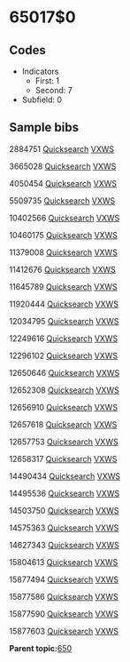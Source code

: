 # 65017$0

## Codes

-   Indicators
    -   First: 1
    -   Second: 7
-   Subfield: 0

## Sample bibs

2884751 [Quicksearch](https://search.library.yale.edu/catalog/2884751) [VXWS](http://prodorbis.library.yale.edu:7014/vxws/GetHoldingsService?bibId=2884751)

3665028 [Quicksearch](https://search.library.yale.edu/catalog/3665028) [VXWS](http://prodorbis.library.yale.edu:7014/vxws/GetHoldingsService?bibId=3665028)

4050454 [Quicksearch](https://search.library.yale.edu/catalog/4050454) [VXWS](http://prodorbis.library.yale.edu:7014/vxws/GetHoldingsService?bibId=4050454)

5509735 [Quicksearch](https://search.library.yale.edu/catalog/5509735) [VXWS](http://prodorbis.library.yale.edu:7014/vxws/GetHoldingsService?bibId=5509735)

10402566 [Quicksearch](https://search.library.yale.edu/catalog/10402566) [VXWS](http://prodorbis.library.yale.edu:7014/vxws/GetHoldingsService?bibId=10402566)

10460175 [Quicksearch](https://search.library.yale.edu/catalog/10460175) [VXWS](http://prodorbis.library.yale.edu:7014/vxws/GetHoldingsService?bibId=10460175)

11379008 [Quicksearch](https://search.library.yale.edu/catalog/11379008) [VXWS](http://prodorbis.library.yale.edu:7014/vxws/GetHoldingsService?bibId=11379008)

11412676 [Quicksearch](https://search.library.yale.edu/catalog/11412676) [VXWS](http://prodorbis.library.yale.edu:7014/vxws/GetHoldingsService?bibId=11412676)

11645789 [Quicksearch](https://search.library.yale.edu/catalog/11645789) [VXWS](http://prodorbis.library.yale.edu:7014/vxws/GetHoldingsService?bibId=11645789)

11920444 [Quicksearch](https://search.library.yale.edu/catalog/11920444) [VXWS](http://prodorbis.library.yale.edu:7014/vxws/GetHoldingsService?bibId=11920444)

12034795 [Quicksearch](https://search.library.yale.edu/catalog/12034795) [VXWS](http://prodorbis.library.yale.edu:7014/vxws/GetHoldingsService?bibId=12034795)

12249616 [Quicksearch](https://search.library.yale.edu/catalog/12249616) [VXWS](http://prodorbis.library.yale.edu:7014/vxws/GetHoldingsService?bibId=12249616)

12296102 [Quicksearch](https://search.library.yale.edu/catalog/12296102) [VXWS](http://prodorbis.library.yale.edu:7014/vxws/GetHoldingsService?bibId=12296102)

12650646 [Quicksearch](https://search.library.yale.edu/catalog/12650646) [VXWS](http://prodorbis.library.yale.edu:7014/vxws/GetHoldingsService?bibId=12650646)

12652308 [Quicksearch](https://search.library.yale.edu/catalog/12652308) [VXWS](http://prodorbis.library.yale.edu:7014/vxws/GetHoldingsService?bibId=12652308)

12656910 [Quicksearch](https://search.library.yale.edu/catalog/12656910) [VXWS](http://prodorbis.library.yale.edu:7014/vxws/GetHoldingsService?bibId=12656910)

12657618 [Quicksearch](https://search.library.yale.edu/catalog/12657618) [VXWS](http://prodorbis.library.yale.edu:7014/vxws/GetHoldingsService?bibId=12657618)

12657753 [Quicksearch](https://search.library.yale.edu/catalog/12657753) [VXWS](http://prodorbis.library.yale.edu:7014/vxws/GetHoldingsService?bibId=12657753)

12658317 [Quicksearch](https://search.library.yale.edu/catalog/12658317) [VXWS](http://prodorbis.library.yale.edu:7014/vxws/GetHoldingsService?bibId=12658317)

14490434 [Quicksearch](https://search.library.yale.edu/catalog/14490434) [VXWS](http://prodorbis.library.yale.edu:7014/vxws/GetHoldingsService?bibId=14490434)

14495536 [Quicksearch](https://search.library.yale.edu/catalog/14495536) [VXWS](http://prodorbis.library.yale.edu:7014/vxws/GetHoldingsService?bibId=14495536)

14503750 [Quicksearch](https://search.library.yale.edu/catalog/14503750) [VXWS](http://prodorbis.library.yale.edu:7014/vxws/GetHoldingsService?bibId=14503750)

14575363 [Quicksearch](https://search.library.yale.edu/catalog/14575363) [VXWS](http://prodorbis.library.yale.edu:7014/vxws/GetHoldingsService?bibId=14575363)

14627343 [Quicksearch](https://search.library.yale.edu/catalog/14627343) [VXWS](http://prodorbis.library.yale.edu:7014/vxws/GetHoldingsService?bibId=14627343)

15804613 [Quicksearch](https://search.library.yale.edu/catalog/15804613) [VXWS](http://prodorbis.library.yale.edu:7014/vxws/GetHoldingsService?bibId=15804613)

15877494 [Quicksearch](https://search.library.yale.edu/catalog/15877494) [VXWS](http://prodorbis.library.yale.edu:7014/vxws/GetHoldingsService?bibId=15877494)

15877586 [Quicksearch](https://search.library.yale.edu/catalog/15877586) [VXWS](http://prodorbis.library.yale.edu:7014/vxws/GetHoldingsService?bibId=15877586)

15877590 [Quicksearch](https://search.library.yale.edu/catalog/15877590) [VXWS](http://prodorbis.library.yale.edu:7014/vxws/GetHoldingsService?bibId=15877590)

15877603 [Quicksearch](https://search.library.yale.edu/catalog/15877603) [VXWS](http://prodorbis.library.yale.edu:7014/vxws/GetHoldingsService?bibId=15877603)

**Parent topic:**[650](../../tags/650/650.md)

